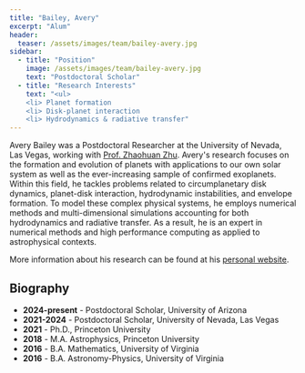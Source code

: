 ```yaml
---
title: "Bailey, Avery"
excerpt: "Alum"
header:
  teaser: /assets/images/team/bailey-avery.jpg
sidebar:
  - title: "Position"
    image: /assets/images/team/bailey-avery.jpg
    text: "Postdoctoral Scholar"
  - title: "Research Interests"
    text: "<ul>
    <li> Planet formation
    <li> Disk-planet interaction
    <li> Hydrodynamics & radiative transfer"
---
```


Avery Bailey was a Postdoctoral Researcher at the University of Nevada, Las Vegas,
working with [Prof. Zhaohuan Zhu](/team/zhu-zhaohuan/).
Avery's research focuses on the formation and evolution of planets with applications to our own solar system as well as the ever-increasing sample of confirmed exoplanets.
Within this field, he tackles problems related to circumplanetary disk dynamics, planet-disk interaction, hydrodynamic instabilities, and envelope formation.
To model these complex physical systems, he employs numerical methods and multi-dimensional simulations accounting for both hydrodynamics and radiative transfer.
As a result, he is an expert in numerical methods and high performance computing as applied to astrophysical contexts.

More information about his research can be found at his <a href="https://avery.science/">personal website</a>.


## Biography
- __2024-present__ - Postdoctoral Scholar, University of Arizona
- __2021-2024__ - Postdoctoral Scholar, University of Nevada, Las Vegas
- __2021__ - Ph.D., Princeton University
- __2018__ - M.A. Astrophysics, Princeton University
- __2016__ - B.A. Mathematics, University of Virginia
- __2016__ - B.A. Astronomy-Physics, University of Virginia
